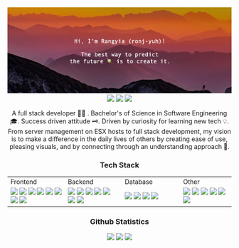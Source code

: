 <!-- Profile Overview -->
<div align="center">
    <img src="https://github.com/rangyia/rangyia/blob/main/img/img-cover-01.jpg" />
</div>

<!-- Badges -->
<div align="center">
    <img src="https://badges.pufler.dev/visits/rangyia/Rangyia"/> 
    <img src="https://badges.pufler.dev/repos/rangyia"/>
    <img src="https://badges.pufler.dev/commits/monthly/rangyia" />
</div>

<!-- Profile Overview -->
<div align="center">
    <p align="center">
    A full stack developer 🧑‍💻 . Bachelor's of Science in Software Engineering 🎓. Success driven attitude 🗝️. Driven by curiosity for learning new tech 💡. From server management on ESX hosts to full stack development, my vision is to make a difference in the daily lives of others by creating ease of use, pleasing visuals, and by connecting through an understanding approach 🚀.
    </p>
</div>

<!-- Section 1 -->
<div>
    <h3 align="center">Tech Stack</h3>
    <table align="center">
        <tr>
            <td>Frontend</td>
            <td>Backend</td>
            <td>Database</td>
            <td>Other</td>
        </tr>
        <tr>
            <!-- Frontend -->
            <td width="200">
                <img src="https://img.shields.io/badge/typescript-%23007ACC.svg?style=for-the-badge&logo=typescript&logoColor=white"/>
                <img src="https://img.shields.io/badge/-React-black?style=flat-square&logo=react"/>
                <img src="https://img.shields.io/badge/react_native-%2320232a.svg?style=for-the-badge&logo=react&logoColor=%2361DAFB"/>
                <img src="https://img.shields.io/badge/less-2B4C80?style=for-the-badge&logo=less&logoColor=white)"/>
                <img src="https://img.shields.io/badge/redux-%23593d88.svg?style=for-the-badge&logo=redux&logoColor=white"/>
                <img src="https://img.shields.io/badge/-ApolloGraphQL-311C87?style=for-the-badge&logo=apollo-graphql"/>
                <img src="https://img.shields.io/badge/-AntDesign-%230170FE?style=for-the-badge&logo=ant-design&logoColor=white"/>
                <img src="https://img.shields.io/badge/styled--components-DB7093?style=for-the-badge&logo=styled-components&logoColor=white"/>
            </td>
            <!-- Backend -->
            <td width="200">
                <img src="https://img.shields.io/badge/typescript-%23007ACC.svg?style=for-the-badge&logo=typescript&logoColor=white"/>
                <img src="https://img.shields.io/badge/node.js-6DA55F?style=for-the-badge&logo=node.js&logoColor=white"/>
                <img src="https://img.shields.io/badge/-ApolloGraphQL-311C87?style=for-the-badge&logo=apollo-graphql"/>
                <img src="https://img.shields.io/badge/express.js-%23404d59.svg?style=for-the-badge&logo=express&logoColor=%2361DAFB"/>
                <img src="https://img.shields.io/badge/fastify-%23000000.svg?style=for-the-badge&logo=fastify&logoColor=white"/>
                <img src="https://img.shields.io/badge/DJANGO-REST-ff1709?style=for-the-badge&logo=django&logoColor=white&color=ff1709&labelColor=gray"/>
                <img src="https://img.shields.io/badge/python-3670A0?style=for-the-badge&logo=python&logoColor=ffdd54"/>
            </td>
            <!-- Database -->
            <td width="200">
                <img src="https://img.shields.io/badge/Microsoft%20SQL%20Sever-CC2927?style=for-the-badge&logo=microsoft%20sql%20server&logoColor=white"/>
                <img src="https://img.shields.io/badge/postgres-%23316192.svg?style=for-the-badge&logo=postgresql&logoColor=white"/>
                <img src="https://img.shields.io/badge/MongoDB-%234ea94b.svg?style=for-the-badge&logo=mongodb&logoColor=white"/>
                <img src="https://img.shields.io/badge/sqlite-%2307405e.svg?style=for-the-badge&logo=sqlite&logoColor=white"/>
            </td>
            <!-- Other -->
            <td width="200">
                <img src="https://img.shields.io/badge/-jest-%23C21325?style=for-the-badge&logo=jest&logoColor=white"/>
                <img src="https://img.shields.io/badge/-TestingLibrary-%23E33332?style=for-the-badge&logo=testing-library&logoColor=white"/>
                <img src="https://img.shields.io/badge/-Storybook-FF4785?style=for-the-badge&logo=storybook&logoColor=white"/>
                <img src="https://img.shields.io/badge/github-%23121011.svg?style=for-the-badge&logo=github&logoColor=white"/>
                <img src="https://img.shields.io/badge/gitlab-%23181717.svg?style=for-the-badge&logo=gitlab&logoColor=white"/>
                <img src="https://img.shields.io/badge/heroku-%23430098.svg?style=for-the-badge&logo=heroku&logoColor=white"/>
            </td>
        </tr>
    </table>
</div>

<!-- Stats Overview -->
<div align="center">
    <h3 align="center">Github Statistics</h3>
    <p align="center">
        <img src="https://github-readme-stats.vercel.app/api?username=rangyia&show_icons=true&theme=dracula" >
        <img src="https://github-readme-stats.vercel.app/api/top-langs/?username=rangyia&show_icons=true&theme=dracula&hide=HTML,GLSL,CSS,SASS" >
        <img src="https://activity-graph.herokuapp.com/graph?username=rangyia&theme=dracula">
    </p>
</div>

